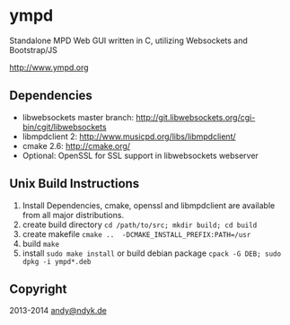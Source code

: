 ympd
====

Standalone MPD Web GUI written in C, utilizing Websockets and Bootstrap/JS

http://www.ympd.org


Dependencies
------------
 - libwebsockets master branch: http://git.libwebsockets.org/cgi-bin/cgit/libwebsockets
 - libmpdclient 2: http://www.musicpd.org/libs/libmpdclient/
 - cmake 2.6: http://cmake.org/
 - Optional: OpenSSL for SSL support in libwebsockets webserver

Unix Build Instructions
-----------------------

1. Install Dependencies, cmake, openssl and libmpdclient are available from all major distributions.
2. create build directory ```cd /path/to/src; mkdir build; cd build```
3. create makefile ```cmake ..  -DCMAKE_INSTALL_PREFIX:PATH=/usr```
4. build ```make```
5. install ```sudo make install``` or build debian package ```cpack -G DEB; sudo dpkg -i ympd*.deb```

Copyright
---------

2013-2014 <andy@ndyk.de>
